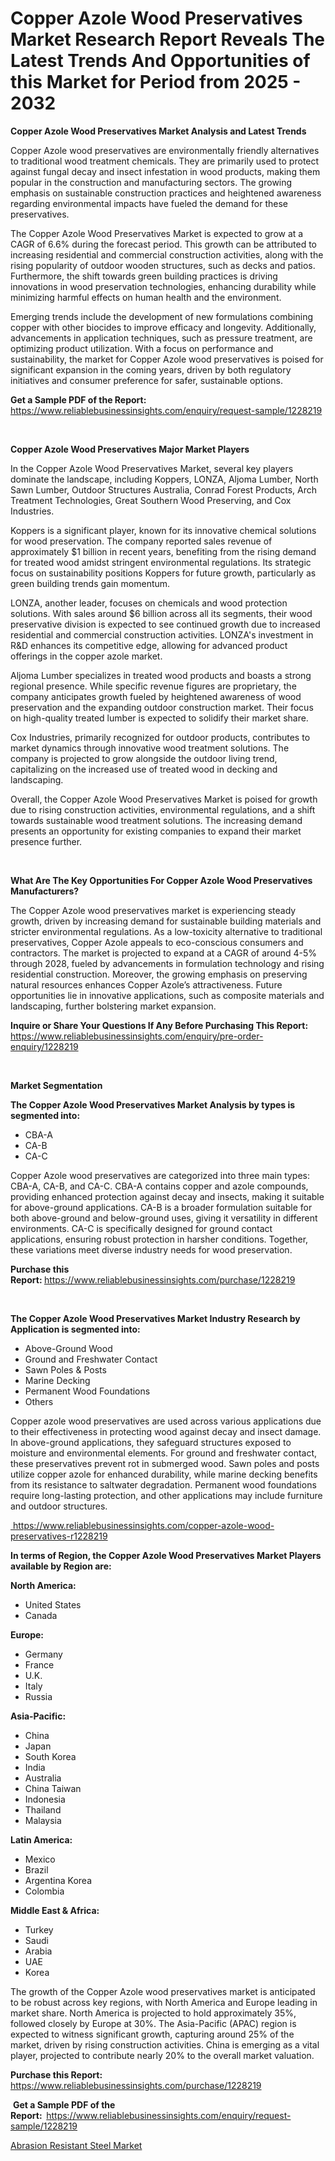 <p><h1>Copper Azole Wood Preservatives Market Research Report Reveals The Latest Trends And Opportunities of this Market for Period from 2025 - 2032</h1></p><p><strong>Copper Azole Wood Preservatives Market Analysis and Latest Trends</strong></p>
<p><p>Copper Azole wood preservatives are environmentally friendly alternatives to traditional wood treatment chemicals. They are primarily used to protect against fungal decay and insect infestation in wood products, making them popular in the construction and manufacturing sectors. The growing emphasis on sustainable construction practices and heightened awareness regarding environmental impacts have fueled the demand for these preservatives.</p><p>The Copper Azole Wood Preservatives Market is expected to grow at a CAGR of 6.6% during the forecast period. This growth can be attributed to increasing residential and commercial construction activities, along with the rising popularity of outdoor wooden structures, such as decks and patios. Furthermore, the shift towards green building practices is driving innovations in wood preservation technologies, enhancing durability while minimizing harmful effects on human health and the environment.</p><p>Emerging trends include the development of new formulations combining copper with other biocides to improve efficacy and longevity. Additionally, advancements in application techniques, such as pressure treatment, are optimizing product utilization. With a focus on performance and sustainability, the market for Copper Azole wood preservatives is poised for significant expansion in the coming years, driven by both regulatory initiatives and consumer preference for safer, sustainable options.</p></p>
<p><strong>Get a Sample PDF of the Report:&nbsp;</strong> <a href="https://www.reliablebusinessinsights.com/enquiry/request-sample/1228219?utm_campaign=2275&utm_medium=2&utm_source=Github&utm_content=ia&utm_term=02022025&utm_id=copper-azole-wood-preservatives">https://www.reliablebusinessinsights.com/enquiry/request-sample/1228219</a></p>
<p>&nbsp;</p>
<p><strong>Copper Azole Wood Preservatives Major Market Players</strong></p>
<p><p>In the Copper Azole Wood Preservatives Market, several key players dominate the landscape, including Koppers, LONZA, Aljoma Lumber, North Sawn Lumber, Outdoor Structures Australia, Conrad Forest Products, Arch Treatment Technologies, Great Southern Wood Preserving, and Cox Industries. </p><p>Koppers is a significant player, known for its innovative chemical solutions for wood preservation. The company reported sales revenue of approximately $1 billion in recent years, benefiting from the rising demand for treated wood amidst stringent environmental regulations. Its strategic focus on sustainability positions Koppers for future growth, particularly as green building trends gain momentum.</p><p>LONZA, another leader, focuses on chemicals and wood protection solutions. With sales around $6 billion across all its segments, their wood preservative division is expected to see continued growth due to increased residential and commercial construction activities. LONZA's investment in R&D enhances its competitive edge, allowing for advanced product offerings in the copper azole market.</p><p>Aljoma Lumber specializes in treated wood products and boasts a strong regional presence. While specific revenue figures are proprietary, the company anticipates growth fueled by heightened awareness of wood preservation and the expanding outdoor construction market. Their focus on high-quality treated lumber is expected to solidify their market share.</p><p>Cox Industries, primarily recognized for outdoor products, contributes to market dynamics through innovative wood treatment solutions. The company is projected to grow alongside the outdoor living trend, capitalizing on the increased use of treated wood in decking and landscaping.</p><p>Overall, the Copper Azole Wood Preservatives Market is poised for growth due to rising construction activities, environmental regulations, and a shift towards sustainable wood treatment solutions. The increasing demand presents an opportunity for existing companies to expand their market presence further.</p></p>
<p>&nbsp;</p>
<p><strong>What Are The Key Opportunities For Copper Azole Wood Preservatives Manufacturers?</strong></p>
<p><p>The Copper Azole wood preservatives market is experiencing steady growth, driven by increasing demand for sustainable building materials and stricter environmental regulations. As a low-toxicity alternative to traditional preservatives, Copper Azole appeals to eco-conscious consumers and contractors. The market is projected to expand at a CAGR of around 4-5% through 2028, fueled by advancements in formulation technology and rising residential construction. Moreover, the growing emphasis on preserving natural resources enhances Copper Azole’s attractiveness. Future opportunities lie in innovative applications, such as composite materials and landscaping, further bolstering market expansion.</p></p>
<p><strong>Inquire or Share Your Questions If Any Before Purchasing This Report:</strong> <a href="https://www.reliablebusinessinsights.com/enquiry/pre-order-enquiry/1228219?utm_campaign=2275&utm_medium=2&utm_source=Github&utm_content=ia&utm_term=02022025&utm_id=copper-azole-wood-preservatives">https://www.reliablebusinessinsights.com/enquiry/pre-order-enquiry/1228219</a></p>
<p>&nbsp;</p>
<p><strong>Market Segmentation</strong></p>
<p><strong>The Copper Azole Wood Preservatives Market Analysis by types is segmented into:</strong></p>
<p><ul><li>CBA-A</li><li>CA-B</li><li>CA-C</li></ul></p>
<p><p>Copper Azole wood preservatives are categorized into three main types: CBA-A, CA-B, and CA-C. CBA-A contains copper and azole compounds, providing enhanced protection against decay and insects, making it suitable for above-ground applications. CA-B is a broader formulation suitable for both above-ground and below-ground uses, giving it versatility in different environments. CA-C is specifically designed for ground contact applications, ensuring robust protection in harsher conditions. Together, these variations meet diverse industry needs for wood preservation.</p></p>
<p><strong>Purchase this Report:&nbsp;</strong><a href="https://www.reliablebusinessinsights.com/purchase/1228219?utm_campaign=2275&utm_medium=2&utm_source=Github&utm_content=ia&utm_term=02022025&utm_id=copper-azole-wood-preservatives">https://www.reliablebusinessinsights.com/purchase/1228219</a></p>
<p>&nbsp;</p>
<p><strong>The Copper Azole Wood Preservatives Market Industry Research by Application is segmented into:</strong></p>
<p><ul><li>Above-Ground Wood</li><li>Ground and Freshwater Contact</li><li>Sawn Poles & Posts</li><li>Marine Decking</li><li>Permanent Wood Foundations</li><li>Others</li></ul></p>
<p><p>Copper azole wood preservatives are used across various applications due to their effectiveness in protecting wood against decay and insect damage. In above-ground applications, they safeguard structures exposed to moisture and environmental elements. For ground and freshwater contact, these preservatives prevent rot in submerged wood. Sawn poles and posts utilize copper azole for enhanced durability, while marine decking benefits from its resistance to saltwater degradation. Permanent wood foundations require long-lasting protection, and other applications may include furniture and outdoor structures.</p></p>
<p><a href="https://www.reliablebusinessinsights.com/copper-azole-wood-preservatives-r1228219?utm_campaign=2275&utm_medium=2&utm_source=Github&utm_content=ia&utm_term=02022025&utm_id=copper-azole-wood-preservatives">&nbsp;https://www.reliablebusinessinsights.com/copper-azole-wood-preservatives-r1228219</a></p>
<p><strong>In terms of Region, the Copper Azole Wood Preservatives Market Players available by Region are:</strong></p>
<p>
    <p> <strong> North America: </strong>
        <ul>
            <li>United States</li>
            <li>Canada</li>
        </ul>
        </p> 
    <p> <strong> Europe: </strong>
        <ul>
            <li>Germany</li>
            <li>France</li>
            <li>U.K.</li>
            <li>Italy</li>
            <li>Russia</li>
        </ul>
        </p> 
    <p> <strong> Asia-Pacific: </strong>
        <ul>
            <li>China</li>
            <li>Japan</li>
            <li>South Korea</li>
            <li>India</li>
            <li>Australia</li>
            <li>China Taiwan</li>
            <li>Indonesia</li>
            <li>Thailand</li>
            <li>Malaysia</li>
        </ul>
        </p> 
    <p> <strong> Latin America: </strong>
        <ul>
            <li>Mexico</li>
            <li>Brazil</li>
            <li>Argentina Korea</li>
            <li>Colombia</li>
        </ul>
        </p> 
    <p> <strong> Middle East & Africa: </strong>
        <ul>
            <li>Turkey</li>
            <li>Saudi</li>
            <li>Arabia</li>
            <li>UAE</li>
            <li>Korea</li>
        </ul>
    </p>
    </p>
<p><p>The growth of the Copper Azole wood preservatives market is anticipated to be robust across key regions, with North America and Europe leading in market share. North America is projected to hold approximately 35%, followed closely by Europe at 30%. The Asia-Pacific (APAC) region is expected to witness significant growth, capturing around 25% of the market, driven by rising construction activities. China is emerging as a vital player, projected to contribute nearly 20% to the overall market valuation.</p></p>
<p><strong>Purchase this Report: </strong><a href="https://www.reliablebusinessinsights.com/purchase/1228219?utm_campaign=2275&utm_medium=2&utm_source=Github&utm_content=ia&utm_term=02022025&utm_id=copper-azole-wood-preservatives">https://www.reliablebusinessinsights.com/purchase/1228219</a></p>
<p>&nbsp;<strong>Get a Sample PDF of the Report:&nbsp;&nbsp;</strong><a href="https://www.reliablebusinessinsights.com/enquiry/request-sample/1228219?utm_campaign=2275&utm_medium=2&utm_source=Github&utm_content=ia&utm_term=02022025&utm_id=copper-azole-wood-preservatives">https://www.reliablebusinessinsights.com/enquiry/request-sample/1228219</a></p>
<p><strong></strong></p>
<p><p><a href="https://github.com/DianaWilson796/Market-Research-Report-List-1/blob/main/abrasion-resistant-steel-market.md?utm_campaign=2275&utm_medium=2&utm_source=Github&utm_content=ia&utm_term=02022025&utm_id=copper-azole-wood-preservatives">Abrasion Resistant Steel Market</a></p></p>